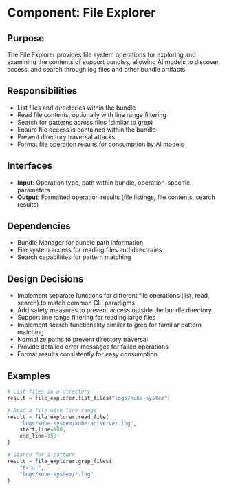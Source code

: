 # Component: File Explorer

## Purpose
The File Explorer provides file system operations for exploring and examining the contents of support bundles, allowing AI models to discover, access, and search through log files and other bundle artifacts.

## Responsibilities
- List files and directories within the bundle
- Read file contents, optionally with line range filtering
- Search for patterns across files (similar to grep)
- Ensure file access is contained within the bundle
- Prevent directory traversal attacks
- Format file operation results for consumption by AI models

## Interfaces
- **Input**: Operation type, path within bundle, operation-specific parameters
- **Output**: Formatted operation results (file listings, file contents, search results)

## Dependencies
- Bundle Manager for bundle path information
- File system access for reading files and directories
- Search capabilities for pattern matching

## Design Decisions
- Implement separate functions for different file operations (list, read, search) to match common CLI paradigms
- Add safety measures to prevent access outside the bundle directory
- Support line range filtering for reading large files
- Implement search functionality similar to grep for familiar pattern matching
- Normalize paths to prevent directory traversal
- Provide detailed error messages for failed operations
- Format results consistently for easy consumption

## Examples

```python
# List files in a directory
result = file_explorer.list_files("logs/kube-system")

# Read a file with line range
result = file_explorer.read_file(
    "logs/kube-system/kube-apiserver.log",
    start_line=100,
    end_line=150
)

# Search for a pattern
result = file_explorer.grep_files(
    "Error",
    "logs/kube-system/*.log"
)
```